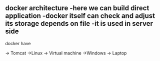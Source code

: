docker architecture
-here we can build direct application
-docker itself can check and adjust its storage depends on file
-it is used in server side 
-


docker have 

-> Tomcat
->Linux
-> Virtual machine
->Windows
-> Laptop
